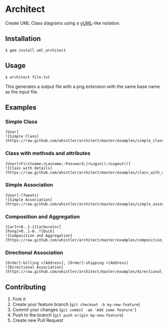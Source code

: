 # Architect

Create UML Class diagrams using a [yUML](http://yuml.me/diagram/scruffy/class/samples)-like notation.


## Installation

    $ gem install uml_architect

## Usage

    $ architect file.txt
    
This generates a output file with a png extension with the same base name as the
input file.

## Examples

### Simple Class
    [User]
    ![Simple Class](https://raw.github.com/whistler/architect/master/examples/simple_class.png)
    
### Class with methods and attributes
    [User|+Firstname;+Lasname;-Password;|+Login();+Logout()]
    ![Class with details](https://raw.github.com/whistler/architect/master/examples/class_with_details.png)
    
### Simple Association
    [User]-[Tweets]
    ![Simple Association](https://raw.github.com/whistler/architect/master/examples/simple_association.png)
    
### Composition and Aggregation
    [Car]++0..1-1[Carburetor]
    [Pong]+0..1-0..*[Duck]
    ![Composition and Aggregation](https://raw.github.com/whistler/architect/master/examples/composition_and_aggregation.png)
    
### Directional Association
    [Order]-billing >[Address], [Order]-shipping >[Address]
    ![Directional Association](https://raw.github.com/whistler/architect/master/examples/directional_association.png)
    
## Contributing

1. Fork it
2. Create your feature branch (`git checkout -b my-new-feature`)
3. Commit your changes (`git commit -am 'Add some feature'`)
4. Push to the branch (`git push origin my-new-feature`)
5. Create new Pull Request
